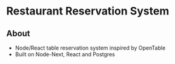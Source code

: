 # Restaurant Reservation System
## About
-	Node/React table reservation system inspired by OpenTable
- Built on Node-Next, React and Postgres